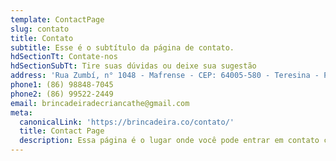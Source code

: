 ```yaml
---
template: ContactPage
slug: contato
title: Contato
subtitle: Esse é o subtítulo da página de contato.
hdSectionTt: Contate-nos
hdSectionSubTt: Tire suas dúvidas ou deixe sua sugestão
address: 'Rua Zumbí, n° 1048 - Mafrense - CEP: 64005-580 - Teresina - PI'
phone1: (86) 98848-7045
phone2: (86) 99522-2449
email: brincadeiradecriancathe@gmail.com
meta:
  canonicalLink: 'https://brincadeira.co/contato/'
  title: Contact Page
  description: Essa página é o lugar onde você pode entrar em contato com a Brincadeira de Criança e tirar suas dúvidas além de poder nos dar sugestões também.
---
```

